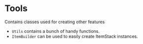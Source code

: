 # Tools
Contains classes used for creating other features

* `Utils` contains a bunch of handy functions.
* `ItemBuilder` can be used to easily create ItemStack instances.